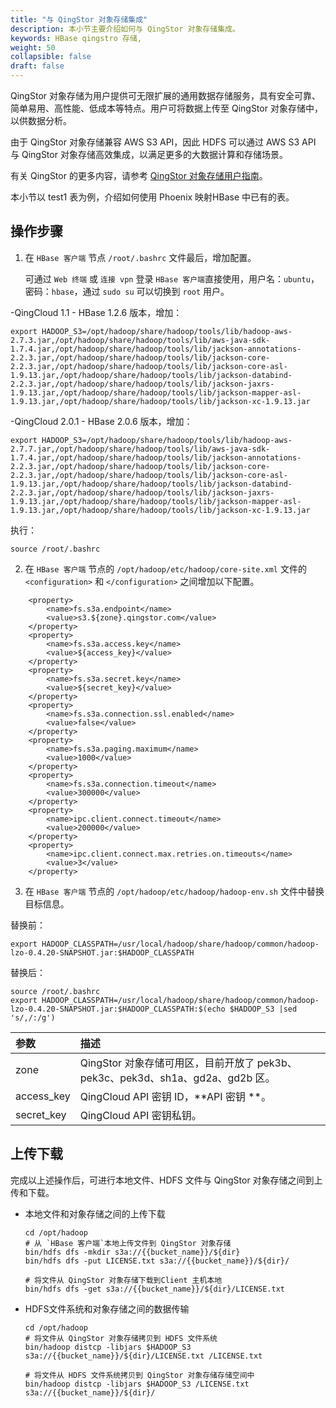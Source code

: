 ```yaml
---
title: "与 QingStor 对象存储集成"
description: 本小节主要介绍如何与 QingStor 对象存储集成。 
keywords: HBase qingstro 存储,
weight: 50
collapsible: false
draft: false
---
```



QingStor 对象存储为用户提供可无限扩展的通用数据存储服务，具有安全可靠、简单易用、高性能、低成本等特点。用户可将数据上传至 QingStor 对象存储中，以供数据分析。

由于 QingStor 对象存储兼容 AWS S3 API，因此 HDFS 可以通过 AWS S3 API 与 QingStor 对象存储高效集成，以满足更多的大数据计算和存储场景。

有关 QingStor 的更多内容，请参考 [QingStor 对象存储用户指南](https://docs.qingcloud.com/qingstor/guide/index.html)。

本小节以 test1 表为例，介绍如何使用 Phoenix 映射HBase 中已有的表。


## 操作步骤

1. 在 `HBase 客户端` 节点 `/root/.bashrc` 文件最后，增加配置。

   可通过 `Web 终端` 或 `连接 vpn` 登录 `HBase 客户端`直接使用，用户名：`ubuntu`，密码：`hbase`，通过 `sudo su` 可以切换到 `root` 用户。
  
  -QingCloud 1.1 - HBase 1.2.6 版本，增加：
  ```
  export HADOOP_S3=/opt/hadoop/share/hadoop/tools/lib/hadoop-aws-2.7.3.jar,/opt/hadoop/share/hadoop/tools/lib/aws-java-sdk-1.7.4.jar,/opt/hadoop/share/hadoop/tools/lib/jackson-annotations-2.2.3.jar,/opt/hadoop/share/hadoop/tools/lib/jackson-core-2.2.3.jar,/opt/hadoop/share/hadoop/tools/lib/jackson-core-asl-1.9.13.jar,/opt/hadoop/share/hadoop/tools/lib/jackson-databind-2.2.3.jar,/opt/hadoop/share/hadoop/tools/lib/jackson-jaxrs-1.9.13.jar,/opt/hadoop/share/hadoop/tools/lib/jackson-mapper-asl-1.9.13.jar,/opt/hadoop/share/hadoop/tools/lib/jackson-xc-1.9.13.jar
  ```
  
  -QingCloud 2.0.1 - HBase 2.0.6 版本，增加：
  ```
  export HADOOP_S3=/opt/hadoop/share/hadoop/tools/lib/hadoop-aws-2.7.7.jar,/opt/hadoop/share/hadoop/tools/lib/aws-java-sdk-1.7.4.jar,/opt/hadoop/share/hadoop/tools/lib/jackson-annotations-2.2.3.jar,/opt/hadoop/share/hadoop/tools/lib/jackson-core-2.2.3.jar,/opt/hadoop/share/hadoop/tools/lib/jackson-core-asl-1.9.13.jar,/opt/hadoop/share/hadoop/tools/lib/jackson-databind-2.2.3.jar,/opt/hadoop/share/hadoop/tools/lib/jackson-jaxrs-1.9.13.jar,/opt/hadoop/share/hadoop/tools/lib/jackson-mapper-asl-1.9.13.jar,/opt/hadoop/share/hadoop/tools/lib/jackson-xc-1.9.13.jar
  ```
  
  执行：
  ```
  source /root/.bashrc
  ```

2. 在 `HBase 客户端` 节点的 `/opt/hadoop/etc/hadoop/core-site.xml` 文件的 `<configuration>` 和 `</configuration>` 之间增加以下配置。
  
  ```
      <property>
          <name>fs.s3a.endpoint</name>
          <value>s3.${zone}.qingstor.com</value>
      </property>
      <property>
          <name>fs.s3a.access.key</name>
          <value>${access_key}</value>
      </property>
      <property>
          <name>fs.s3a.secret.key</name>
          <value>${secret_key}</value>
      </property>
      <property>
          <name>fs.s3a.connection.ssl.enabled</name>
          <value>false</value>
      </property>
      <property>
          <name>fs.s3a.paging.maximum</name>
          <value>1000</value>
      </property>
      <property>
          <name>fs.s3a.connection.timeout</name>
          <value>300000</value>
      </property>
      <property>
          <name>ipc.client.connect.timeout</name>
          <value>200000</value>
      </property>
      <property>
          <name>ipc.client.connect.max.retries.on.timeouts</name>
          <value>3</value>
      </property>
  ```
  
3. 在 `HBase 客户端` 节点的 `/opt/hadoop/etc/hadoop/hadoop-env.sh` 文件中替换目标信息。

  替换前：

  ```
  export HADOOP_CLASSPATH=/usr/local/hadoop/share/hadoop/common/hadoop-lzo-0.4.20-SNAPSHOT.jar:$HADOOP_CLASSPATH
  ```
  
  替换后：
  ```
  source /root/.bashrc
  export HADOOP_CLASSPATH=/usr/local/hadoop/share/hadoop/common/hadoop-lzo-0.4.20-SNAPSHOT.jar:$HADOOP_CLASSPATH:$(echo $HADOOP_S3 |sed 's/,/:/g')
  ```

| 参数 | 描述 |
| :--- | :--- |
| zone | QingStor 对象存储可用区，目前开放了 pek3b、pek3c、pek3d、sh1a、gd2a、gd2b 区。 |
| access_key | QingCloud API 密钥 ID，**API 密钥 **。|
| secret_key | QingCloud API 密钥私钥。|

## 上传下载

完成以上述操作后，可进行本地文件、HDFS 文件与 QingStor 对象存储之间到上传和下载。

- 本地文件和对象存储之间的上传下载

  ```shell
  cd /opt/hadoop
  # 从 `HBase 客户端`本地上传文件到 QingStor 对象存储
  bin/hdfs dfs -mkdir s3a://{{bucket_name}}/${dir}
  bin/hdfs dfs -put LICENSE.txt s3a://{{bucket_name}}/${dir}/
  
  # 将文件从 QingStor 对象存储下载到Client 主机本地
  bin/hdfs dfs -get s3a://{{bucket_name}}/${dir}/LICENSE.txt
  ```

- HDFS文件系统和对象存储之间的数据传输

  ```shell
  cd /opt/hadoop
  # 将文件从 QingStor 对象存储拷贝到 HDFS 文件系统
  bin/hadoop distcp -libjars $HADOOP_S3 s3a://{{bucket_name}}/${dir}/LICENSE.txt /LICENSE.txt
  
  # 将文件从 HDFS 文件系统拷贝到 QingStor 对象存储存储空间中
  bin/hadoop distcp -libjars $HADOOP_S3 /LICENSE.txt s3a://{{bucket_name}}/${dir}/
  ```
